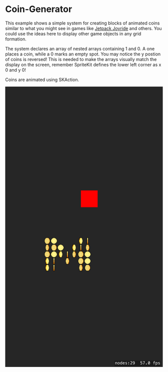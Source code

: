 # Coin-Generator

This example shows a simple system for creating blocks of animated coins similar to what you might see in games like 
[Jetpack Joyride](http://halfbrick.com/our-games/jetpack-joyride/) and others. You could use the ideas here to display 
other game objects in any grid formation. 

The system declares an array of nested arrays containing 1 and 0. A one places a coin, while a 0 marks an empty spot. 
You may notice the y postion of coins is reversed! This is needed to make the arrays visually match the display on the 
screen, remember SpriteKit defines the lower left corner as x 0 and y 0!

Coins are animated using SKAction.

![screenshot](screenshot.png)
